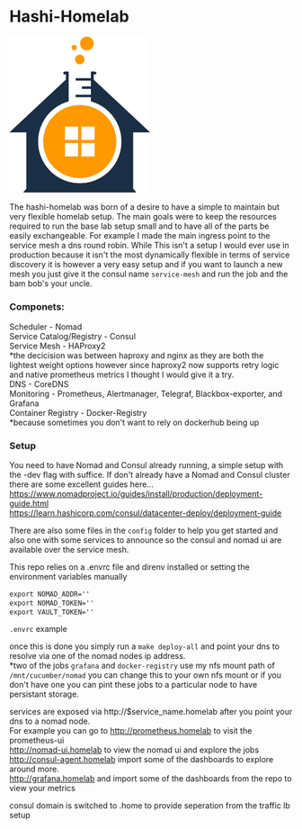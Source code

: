 # Hashi-Homelab
<img width="250" src="homelab.png" />

The hashi-homelab was born of a desire to have a simple to maintain but very flexible homelab setup. The main goals were to keep the resources required to run the base lab setup small and to have all of the parts be easily exchangeable. For example I made the main ingress point to the service mesh a dns round robin. While This isn't a setup I would ever use in production because it isn't the most dynamically flexible in terms of service discovery it is however a very easy setup and if you want to launch a new mesh you just give it the consul name `service-mesh` and run the job and the bam bob's your uncle.

### Componets:

Scheduler - Nomad  
Service Catalog/Registry - Consul  
Service Mesh - HAProxy2  
*the decicision was between haproxy and nginx as they are both the lightest weight options however since haproxy2 now supports retry logic and native prometheus metrics I thought I would give it a try.  
DNS - CoreDNS  
Monitoring - Prometheus, Alertmanager, Telegraf, Blackbox-exporter, and Grafana  
Container Registry - Docker-Registry  
*because sometimes you don't want to rely on dockerhub being up  

### Setup

You need to have Nomad and Consul already running, a simple setup with the -dev flag with suffice. If don't already have a Nomad and Consul cluster there are some excellent guides here...  
https://www.nomadproject.io/guides/install/production/deployment-guide.html  
https://learn.hashicorp.com/consul/datacenter-deploy/deployment-guide  

There are also some files in the `config` folder to help you get started and also one with some services to announce so the consul and nomad ui are available over the service mesh.

This repo relies on a .envrc file and direnv installed or setting the environment variables manually
```
export NOMAD_ADDR=''
export NOMAD_TOKEN=''
export VAULT_TOKEN=''
```
`.envrc` example

once this is done you simply run a `make deploy-all` and point your dns to resolve via one of the nomad nodes ip address.  
*two of the jobs `grafana` and `docker-registry` use my nfs mount path of `/mnt/cucumber/nomad` you can change this to your own nfs mount or if you don't have one you can pint these jobs to a particular node to have persistant storage.  

services are exposed via http://$service_name.homelab after you point your dns to a nomad node.  
For example you can go to http://prometheus.homelab to visit the prometheus-ui  
http://nomad-ui.homelab to view the nomad ui and explore the jobs  
http://consul-agent.homelab import some of the dashboards to explore around more.  
http://grafana.homelab and import some of the dashboards from the repo to view your metrics  



consul domain is switched to .home to provide seperation from the traffic lb setup 

